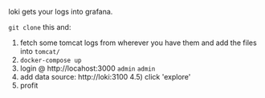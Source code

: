 loki gets your logs into grafana.

`git clone` this and:

1) fetch some tomcat logs from wherever you have them and add the files into `tomcat/`
2) `docker-compose up`
3) login @ http://locahost:3000 `admin` `admin`
4) add data source: http://loki:3100
4.5) click 'explore'
5) profit
